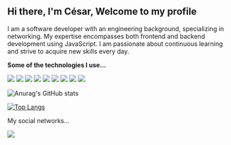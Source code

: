 ## Hi there, I'm César, Welcome to my profile

I am a software developer with an engineering background, specializing in networking. My expertise encompasses both frontend and backend development using JavaScript. I am passionate about continuous learning and strive to acquire new skills every day.

**Some of the technologies I use...**

<img src="https://img.shields.io/badge/HTML5-E34F26?style=for-the-badge&logo=html5&logoColor=white"/>
<img src="https://img.shields.io/badge/CSS3-1572B6?style=for-the-badge&logo=css3&logoColor=white"/>
<img src="https://img.shields.io/badge/JavaScript-323330?style=for-the-badge&logo=javascript&logoColor=F7DF1E/">
<img src="https://img.shields.io/badge/Node.js-339933?style=for-the-badge&logo=nodedotjs&logoColor=white"/>
<img src="https://img.shields.io/badge/Express%20js-000000?style=for-the-badge&logo=express&logoColor=white">
<img src="https://img.shields.io/badge/React-20232A?style=for-the-badge&logo=react&logoColor=61DAFB"/>
<img src="https://img.shields.io/badge/Webpack-8DD6F9?style=for-the-badge&logo=Webpack&logoColor=white"/>
<img src="https://img.shields.io/badge/Python-FFD43B?style=for-the-badge&logo=python&logoColor=blue">
<img src="https://img.shields.io/badge/Ubuntu-E95420?style=for-the-badge&logo=ubuntu&logoColor=white">

![Anurag's GitHub stats](https://github-readme-stats.vercel.app/api?username=c-vefra&show_icons=true&theme=github_dark)

[![Top Langs](https://github-readme-stats.vercel.app/api/top-langs/?username=c-vefra)](https://github.com/c-vefra/github-readme-stats)

My social networks...

<a href="https://www.linkedin.com/in/c-vefra//" target="_blank"><img src="https://img.shields.io/badge/LinkedIn-0077B5?style=for-the-badge&logo=linkedin&logoColor=white"/></a>
